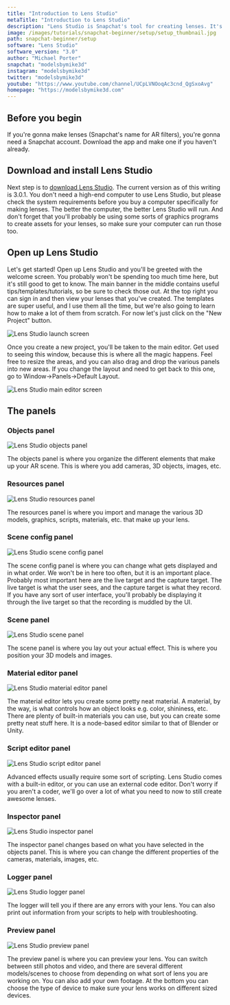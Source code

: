 ```yaml
---
title: "Introduction to Lens Studio"
metaTitle: "Introduction to Lens Studio"
description: "Lens Studio is Snapchat's tool for creating lenses. It's super powerful and super flexible. While it's been designed to be easy to use, here's a quick overview of how the software is layed out."
image: /images/tutorials/snapchat-beginner/setup/setup_thumbnail.jpg
path: snapchat-beginner/setup
software: "Lens Studio"
software_version: "3.0"
author: "Michael Porter"
snapchat: "modelsbymike3d"
instagram: "modelsbymike3d"
twitter: "modelsbymike3d"
youtube: "https://www.youtube.com/channel/UCpLVNOoqAc3cnd_QgSxoAvg"
homepage: "https://modelsbymike3d.com"
---
```


## Before you begin

If you're gonna make lenses (Snapchat's name for AR filters), you're gonna need a Snapchat account. Download the app and make one if you haven't already.

## Download and install Lens Studio

Next step is to [download Lens Studio](https://lensstudio.snapchat.com/). The current version as of this writing is 3.0.1. You don't need a high-end computer to use Lens Studio, but please check the system requirements before you buy a computer specifically for making lenses. The better the computer, the better Lens Studio will run. And don't forget that you'll probably be using some sorts of graphics programs to create assets for your lenses, so make sure your computer can run those too.

## Open up Lens Studio

Let's get started! Open up Lens Studio and you'll be greeted with the welcome screen. You probably won't be spending too much time here, but it's still good to get to know. The main banner in the middle contains useful tips/templates/tutorials, so be sure to check those out. At the top right you can sign in and then view your lenses that you've created. The templates are super useful, and I use them all the time, but we're also going to learn how to make a lot of them from scratch. For now let's just click on the "New Project" button.

![Lens Studio launch screen](/images/tutorials/snapchat-beginner/setup/ls-launch-screen.jpg)

Once you create a new project, you'll be taken to the main editor. Get used to seeing this window, because this is where all the magic happens. Feel free to resize the areas, and you can also drag and drop the various panels into new areas. If you change the layout and need to get back to this one, go to Window->Panels->Default Layout.

![Lens Studio main editor screen](/images/tutorials/snapchat-beginner/setup/ls-new-project.jpg)

## The panels

### Objects panel

![Lens Studio objects panel](/images/tutorials/snapchat-beginner/setup/ls-objects.jpg)

The objects panel is where you organize the different elements that make up your AR scene. This is where you add cameras, 3D objects, images, etc.

### Resources panel

![Lens Studio resources panel](/images/tutorials/snapchat-beginner/setup/ls-resources.jpg)

The resources panel is where you import and manage the various 3D models, graphics, scripts, materials, etc. that make up your lens.

### Scene config panel

![Lens Studio scene config panel](/images/tutorials/snapchat-beginner/setup/ls-scene-config.jpg)

The scene config panel is where you can change what gets displayed and in what order. We won't be in here too often, but it is an important place. Probably most important here are the live target and the capture target. The live target is what the user sees, and the capture target is what they record. If you have any sort of user interface, you'll probably be displaying it through the live target so that the recording is muddled by the UI.

### Scene panel

![Lens Studio scene panel](/images/tutorials/snapchat-beginner/setup/ls-scene.jpg)

The scene panel is where you lay out your actual effect. This is where you position your 3D models and images.

### Material editor panel

![Lens Studio material editor panel](/images/tutorials/snapchat-beginner/setup/ls-material-editor.jpg)

The material editor lets you create some pretty neat material. A material, by the way, is what controls how an object looks e.g. color, shininess, etc. There are plenty of built-in materials you can use, but you can create some pretty neat stuff here. It is a node-based editor similar to that of Blender or Unity.

### Script editor panel

![Lens Studio script editor panel](/images/tutorials/snapchat-beginner/setup/ls-script-editor.jpg)

Advanced effects usually require some sort of scripting. Lens Studio comes with a built-in editor, or you can use an external code editor. Don't worry if you aren't a coder, we'll go over a lot of what you need to now to still create awesome lenses.

### Inspector panel

![Lens Studio inspector panel](/images/tutorials/snapchat-beginner/setup/ls-inspector.jpg)

The inspector panel changes based on what you have selected in the objects panel. This is where you can change the different properties of the cameras, materials, images, etc.

### Logger panel

![Lens Studio logger panel](/images/tutorials/snapchat-beginner/setup/ls-logger.jpg)

The logger will tell you if there are any errors with your lens. You can also print out information from your scripts to help with troubleshooting.

### Preview panel

![Lens Studio preview panel](/images/tutorials/snapchat-beginner/setup/ls-preview.jpg)

The preview panel is where you can preview your lens. You can switch between still photos and video, and there are several different models/scenes to choose from depending on what sort of lens you are working on. You can also add your own footage. At the bottom you can choose the type of device to make sure your lens works on different sized devices.
